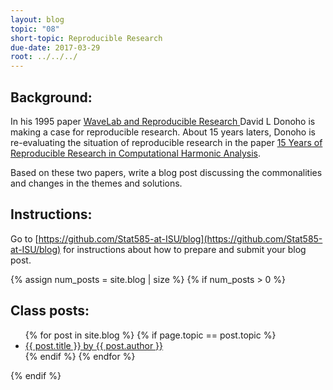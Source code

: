 ```yaml
---
layout: blog
topic: "08"
short-topic: Reproducible Research
due-date: 2017-03-29
root: ../../../
---
```


## Background:

In his 1995 paper [WaveLab and Reproducible Research ](http://statweb.stanford.edu/~donoho/Reports/1995/wavelab.pdf) David L Donoho is making a case for reproducible research. About 15 years laters, Donoho is re-evaluating the situation of reproducible research in the paper [15 Years of Reproducible Research in Computational Harmonic Analysis](http://statweb.stanford.edu/~donoho/Reports/2008/15YrsReproResch-20080426.pdf).

Based on these two papers, write a blog post discussing the commonalities and changes in the themes and solutions.

## Instructions:

Go to [https://github.com/Stat585-at-ISU/blog](https://github.com/Stat585-at-ISU/blog) for instructions about how to prepare and submit your blog post.


{% assign num_posts = site.blog | size %}
{% if num_posts > 0 %}
## Class posts:

<ul>
{% for post in site.blog %}
  {% if page.topic == post.topic %}
  <li><a href="{{ post.url }}">{{ post.title }} by {{ post.author }}</a></li>
  {% endif %}
{% endfor %}
</ul>
{% endif %}
